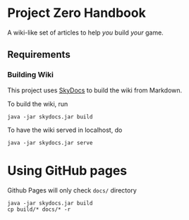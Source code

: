 # Project Zero Handbook

A wiki-like set of articles to help _you_ build _your_ game.

## Requirements

### Building Wiki

This project uses [SkyDocs](https://skydocs.skyost.eu/en/) to build the wiki from Markdown.

To build the wiki, run
```
java -jar skydocs.jar build
```

To have the wiki served in localhost, do
```
java -jar skydocs.jar serve
```

# Using GitHub pages

Github Pages will only check `docs/` directory
```
java -jar skydocs.jar build
cp build/* docs/* -r
```
